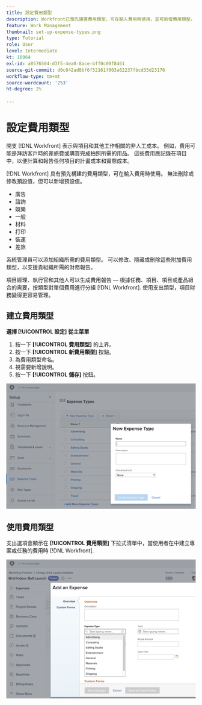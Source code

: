 ```yaml
---
title: 設定費用類型
description: Workfront已預先建置費用類型，可在輸入費用時使用，並可新增費用類型。
feature: Work Management
thumbnail: set-up-expense-types.png
type: Tutorial
role: User
level: Intermediate
kt: 10064
exl-id: a8576504-d3f5-4ea0-8ace-bff0c00f8461
source-git-commit: d0c842ad8bf6f52161f003a62237fbcd35d23176
workflow-type: tm+mt
source-wordcount: '253'
ht-degree: 2%

---
```


# 設定費用類型

開支 [!DNL Workfront] 表示與項目和其他工作相關的非人工成本。 例如，費用可能是拜訪客戶時的差旅費或購買完成拍照所需的用品。 這些費用應記錄在項目中，以便計算和報告任何項目的計畫成本和實際成本。

[!DNL Workfront] 具有預先構建的費用類型，可在輸入費用時使用。 無法刪除或修改預設值，但可以新增預設值。

* 廣告
* 諮詢
* 娛樂
* 一般
* 材料
* 打印
* 裝運
* 差旅

系統管理員可以添加組織所需的費用類型。 可以修改、隱藏或刪除這些附加費用類型，以支援貴組織所需的財務報告。

項目經理、執行官和其他人可以生成費用報告 — 根據任務、項目、項目或產品組合的需要，按類型對單個費用進行分組 [!DNL Workfront]. 使用支出類型，項目財務變得更容易管理。

## 建立費用類型

**選擇 [!UICONTROL 設定] 從主菜單**

1. 按一下 **[!UICONTROL 費用類型]** 的上界。
1. 按一下 **[!UICONTROL 新費用類型]** 按鈕。
1. 為費用類型命名。
1. 視需要新增說明。
1. 按一下 **[!UICONTROL 儲存]** 按鈕。

![建立新 [!UICONTROL 費用類型]](assets/setting-up-finances-6.png)

## 使用費用類型

支出選項會顯示在 **[!UICONTROL 費用類型]** 下拉式清單中，當使用者在中建立專案或任務的費用時 [!DNL Workfront].

![添加新費用的映像](assets/setting-up-finances-7.png)
